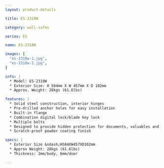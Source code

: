 ```yaml
---
layout: product-details

title: ES-2318W

category: wall-safes

series: ES

name: ES-2318W

images: [
  "es-2318w-1.jpg",
  "es-2318w-2.jpg",
]

info: |
  * Model: ES-2318W
  * Exterior Size: H 584mm X W 457mm X D 102mm
  * Approx. Weight: 28kgs (61.6lbs)

features: |
  * Solid steel construction, interior hinges
  * Pre-drilled anchor holes for easy installation
  * Built-in flange
  * Combination digital lock/blade key lock
  * Multiple bolts
  * Designed to provide hidden protection for documents, valuables and pistols
  * Scratch-proof powder coating finish

specs: |
  * Exterior Size &ndash;H584XW457XD102mm
  * Approx Weight: 28kgs (61.6lbs)
  * Thickness: 2mm/body, 6mm/door

---
```



